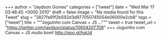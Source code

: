 
+++
author = "Jaydson Gomes"
categories = ["tweet"]
date = "Wed Mar 17 03:46:45 +0000 2010"
draft = false
image = "No media found for this Tweet"
slug = "3827fa91f2b592d3d977050745054e06000e2cb8"
tags = ["tweet"]
title = """Joguinho com Canvas + JS ..."""
tweet = true
tweet_url = "https://twitter.com/jaydson/status/10604207709"
+++
Joguinho com Canvas + JS muito bom! http://goo.gl/hqUd
